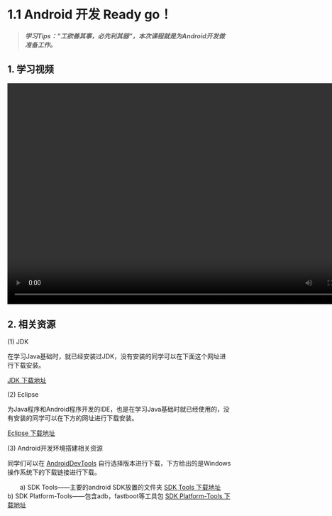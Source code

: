 # 1.1 Android 开发 Ready go！

>##### 学习Tips：“工欲善其事，必先利其器”，本次课程就是为Android开发做准备工作。

## 1. 学习视频

<video src="https://ssl.acfun.tv/block-player-homura.html?salt=166140321#token=ncrev4f6g9yq4cxr;vid=1511472;postMessage=1;autoplay=0;fullscreen=0;from=http://www.acfun.tv;hint=%E5%B0%8F%E8%B4%B4%E5%A3%AB:%E6%89%93%E5%BC%80%E5%8F%B3%E4%BE%A7%E5%BC%B9%E5%B9%95%E5%88%97%E8%A1%A8%E5%90%8E%EF%BC%8C%E5%8F%AF%E4%BB%A5%E5%9C%A8%E5%88%97%E8%A1%A8%E4%B8%8B%E6%96%B9%E5%BC%80%E5%90%AF%E5%90%88%E5%B9%B6%E9%87%8D%E5%A4%8D%E5%BC%B9%E5%B9%95%E3%80%81%E8%BF%9E%E6%92%AD%E6%A8%A1%E5%BC%8F%E7%AD%89%E5%8A%9F%E8%83%BD" width="800" height="498" controls="controls">
</video>

## 2. 相关资源

(1) JDK

在学习Java基础时，就已经安装过JDK，没有安装的同学可以在下面这个网址进行下载安装。

[JDK 下载地址](http://www.oracle.com/technetwork/java/javase/downloads/index-jsp-138363.html)

(2) Eclipse

为Java程序和Android程序开发的IDE，也是在学习Java基础时就已经使用的，没有安装的同学可以在下方的网址进行下载安装。

[Eclipse 下载地址](http://www.eclipse.org/downloads/)

(3) Android开发环境搭建相关资源

同学们可以在 [AndroidDevTools](http://www.androiddevtools.cn/) 自行选择版本进行下载，下方给出的是Windows操作系统下的下载链接进行下载。

　　a) SDK Tools——主要的android SDK放置的文件夹 [SDK Tools 下载地址](http://cs.ananas.chaoxing.com/download/55e94057e4b030b228d9a327)
　　
　　b) SDK Platform-Tools——包含adb，fastboot等工具包 [SDK Platform-Tools 下载地址](http://cs.ananas.chaoxing.com/download/55e9417ae4b030b228d9a343)
